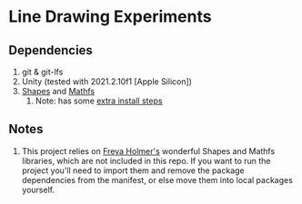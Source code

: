# Line Drawing Experiments

## Dependencies
1. git & git-lfs
2. Unity (tested with 2021.2.10f1 [Apple Silicon])
3. [Shapes](https://assetstore.unity.com/packages/tools/particles-effects/shapes-173167) and [Mathfs](https://github.com/FreyaHolmer/Mathfs)
   1. Note: has some [extra install steps](#shapesSetupNote)

## Notes
1. <a id="shapesSetupNote"/>This project relies on [Freya Holmer's](https://github.com/FreyaHolmer) wonderful Shapes and Mathfs libraries, which are not included in this repo. If you want to run the project you'll need to import them and remove the package dependencies from the manifest, or else move them into local packages yourself.
